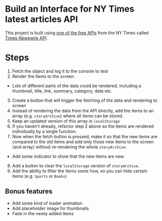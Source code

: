 # Build an Interface for NY Times latest articles API

This project is built using [one of the free APIs](https://developer.nytimes.com/apis) from the NY Times called [Times Newswire API](https://developer.nytimes.com/docs/timeswire-product/1/overview).

# Steps

1. Fetch the object and log it to the console to test
2. Render the items to the screen

- Lots of different parts of the data could be rendered, including a thumbnail, title, link, summary, category, date etc.

3. Create a button that will trigger the fetching of the data and rendering to screen
4. Instead of rendering the data from the API directly, add the items to an array (e.g. `storyArchive`) where all items can be stored.
5. Keep an updated version of this array in `localStorage`
6. If you haven't already, refactor step 2 above so the items are rendered individually by a single function.
7. Now when the fetch button is pressed, make it so that the new items are compared to the old items and add only those new items to the screen (and array) without re-rendering the whole `storyArchive`.

- Add some indicator to show that the new items are new.

8. Add a button to clear the `localStorage` version of `storyArchive`.
9. Add the ability to filter the items some how, so you can hide certain items (e.g. `Sports` or `Books`)

## Bonus features

- Add some kind of loader animation
- Add placeholder image for thumbnails
- Fade in the newly added items
